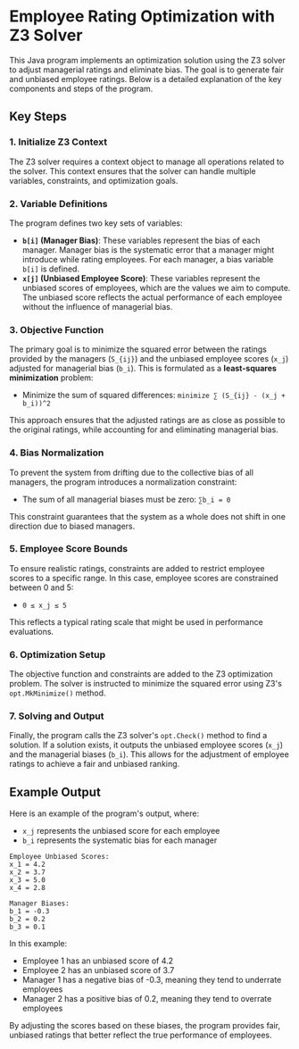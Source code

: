 # Employee Rating Optimization with Z3 Solver

This Java program implements an optimization solution using the Z3 solver to adjust managerial ratings and eliminate bias. The goal is to generate fair and unbiased employee ratings. Below is a detailed explanation of the key components and steps of the program.

## Key Steps

### 1. Initialize Z3 Context
The Z3 solver requires a context object to manage all operations related to the solver. This context ensures that the solver can handle multiple variables, constraints, and optimization goals.

### 2. Variable Definitions
The program defines two key sets of variables:
- **`b[i]` (Manager Bias)**: These variables represent the bias of each manager. Manager bias is the systematic error that a manager might introduce while rating employees. For each manager, a bias variable `b[i]` is defined.
- **`x[j]` (Unbiased Employee Score)**: These variables represent the unbiased scores of employees, which are the values we aim to compute. The unbiased score reflects the actual performance of each employee without the influence of managerial bias.

### 3. Objective Function
The primary goal is to minimize the squared error between the ratings provided by the managers (`S_{ij}`) and the unbiased employee scores (`x_j`) adjusted for managerial bias (`b_i`). This is formulated as a **least-squares minimization** problem:
- Minimize the sum of squared differences: `minimize ∑ (S_{ij} - (x_j + b_i))^2`
  
This approach ensures that the adjusted ratings are as close as possible to the original ratings, while accounting for and eliminating managerial bias.

### 4. Bias Normalization
To prevent the system from drifting due to the collective bias of all managers, the program introduces a normalization constraint:
- The sum of all managerial biases must be zero: `∑b_i = 0`

This constraint guarantees that the system as a whole does not shift in one direction due to biased managers.

### 5. Employee Score Bounds
To ensure realistic ratings, constraints are added to restrict employee scores to a specific range. In this case, employee scores are constrained between 0 and 5:
- `0 ≤ x_j ≤ 5`

This reflects a typical rating scale that might be used in performance evaluations.

### 6. Optimization Setup
The objective function and constraints are added to the Z3 optimization problem. The solver is instructed to minimize the squared error using Z3's `opt.MkMinimize()` method.

### 7. Solving and Output
Finally, the program calls the Z3 solver's `opt.Check()` method to find a solution. If a solution exists, it outputs the unbiased employee scores (`x_j`) and the managerial biases (`b_i`). This allows for the adjustment of employee ratings to achieve a fair and unbiased ranking.

## Example Output

Here is an example of the program's output, where:
- `x_j` represents the unbiased score for each employee
- `b_i` represents the systematic bias for each manager

```
Employee Unbiased Scores:
x_1 = 4.2
x_2 = 3.7
x_3 = 5.0
x_4 = 2.8

Manager Biases:
b_1 = -0.3
b_2 = 0.2
b_3 = 0.1
```

In this example:
- Employee 1 has an unbiased score of 4.2
- Employee 2 has an unbiased score of 3.7
- Manager 1 has a negative bias of -0.3, meaning they tend to underrate employees
- Manager 2 has a positive bias of 0.2, meaning they tend to overrate employees

By adjusting the scores based on these biases, the program provides fair, unbiased ratings that better reflect the true performance of employees.
